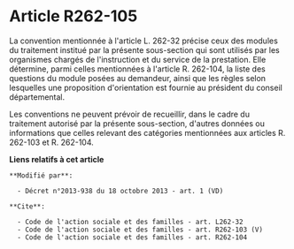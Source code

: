 # Article R262-105

La convention mentionnée à l'article L. 262-32 précise ceux des modules du traitement institué par la présente sous-section
qui sont utilisés par les organismes chargés de l'instruction et du service de la prestation. Elle détermine, parmi celles
mentionnées à l'article R. 262-104, la liste des questions du module posées au demandeur, ainsi que les règles selon
lesquelles une proposition d'orientation est fournie au président du conseil départemental. 

Les conventions ne peuvent prévoir de recueillir, dans le cadre du traitement autorisé par la présente sous-section, d'autres
données ou informations que celles relevant des catégories mentionnées aux articles R. 262-103 et R. 262-104.

**Liens relatifs à cet article**

	**Modifié par**:

	  - Décret n°2013-938 du 18 octobre 2013 - art. 1 (VD)

	**Cite**:

	  - Code de l'action sociale et des familles - art. L262-32
	  - Code de l'action sociale et des familles - art. R262-103 (V)
	  - Code de l'action sociale et des familles - art. R262-104

